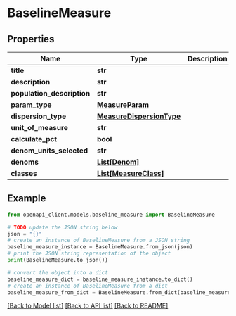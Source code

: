 # BaselineMeasure


## Properties

Name | Type | Description | Notes
------------ | ------------- | ------------- | -------------
**title** | **str** |  | [optional] 
**description** | **str** |  | [optional] 
**population_description** | **str** |  | [optional] 
**param_type** | [**MeasureParam**](MeasureParam.md) |  | [optional] 
**dispersion_type** | [**MeasureDispersionType**](MeasureDispersionType.md) |  | [optional] 
**unit_of_measure** | **str** |  | [optional] 
**calculate_pct** | **bool** |  | [optional] 
**denom_units_selected** | **str** |  | [optional] 
**denoms** | [**List[Denom]**](Denom.md) |  | [optional] 
**classes** | [**List[MeasureClass]**](MeasureClass.md) |  | [optional] 

## Example

```python
from openapi_client.models.baseline_measure import BaselineMeasure

# TODO update the JSON string below
json = "{}"
# create an instance of BaselineMeasure from a JSON string
baseline_measure_instance = BaselineMeasure.from_json(json)
# print the JSON string representation of the object
print(BaselineMeasure.to_json())

# convert the object into a dict
baseline_measure_dict = baseline_measure_instance.to_dict()
# create an instance of BaselineMeasure from a dict
baseline_measure_from_dict = BaselineMeasure.from_dict(baseline_measure_dict)
```
[[Back to Model list]](../README.md#documentation-for-models) [[Back to API list]](../README.md#documentation-for-api-endpoints) [[Back to README]](../README.md)


